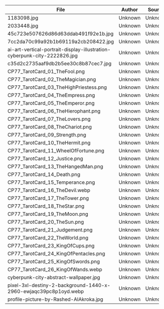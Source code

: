 | File | Author | Source | Description |
|------|--------|--------|-------------|
| 1183098.jpg | Unknown | Unknown | TODO |
| 2033448.jpg | Unknown | Unknown | TODO |
| 45c723e507626d86d63ddab491f92e1b.jpg | Unknown | Unknown | TODO |
| 7cc2da70c99a92b1b69119a2cb208422.jpg | Unknown | Unknown | TODO |
| ai-art-vertical-portrait-display-illustration-cyberpunk-city-2222826.jpg | Unknown | Unknown | TODO |
| c35d2c2735aaf9db2b5ee30c8b87cec7.jpg | Unknown | Unknown | TODO |
| CP77_TarotCard_01_TheFool.png | Unknown | Unknown | TODO |
| CP77_TarotCard_02_TheMagician.png | Unknown | Unknown | TODO |
| CP77_TarotCard_03_TheHighPriestess.png | Unknown | Unknown | TODO |
| CP77_TarotCard_04_TheEmpress.png | Unknown | Unknown | TODO |
| CP77_TarotCard_05_TheEmperor.png | Unknown | Unknown | TODO |
| CP77_TarotCard_06_TheHierophant.png | Unknown | Unknown | TODO |
| CP77_TarotCard_07_TheLovers.png | Unknown | Unknown | TODO |
| CP77_TarotCard_08_TheChariot.png | Unknown | Unknown | TODO |
| CP77_TarotCard_09_Strength.png | Unknown | Unknown | TODO |
| CP77_TarotCard_10_TheHermit.png | Unknown | Unknown | TODO |
| CP77_TarotCard_11_WheelOfFortune.png | Unknown | Unknown | TODO |
| CP77_TarotCard_12_Justice.png | Unknown | Unknown | TODO |
| CP77_TarotCard_13_TheHangedMan.png | Unknown | Unknown | TODO |
| CP77_TarotCard_14_Death.png | Unknown | Unknown | TODO |
| CP77_TarotCard_15_Temperance.png | Unknown | Unknown | TODO |
| CP77_TarotCard_16_TheDevil.webp | Unknown | Unknown | TODO |
| CP77_TarotCard_17_TheTower.png | Unknown | Unknown | TODO |
| CP77_TarotCard_18_TheStar.png | Unknown | Unknown | TODO |
| CP77_TarotCard_19_TheMoon.png | Unknown | Unknown | TODO |
| CP77_TarotCard_20_TheSun.png | Unknown | Unknown | TODO |
| CP77_TarotCard_21_Judgement.png | Unknown | Unknown | TODO |
| CP77_TarotCard_22_TheWorld.png | Unknown | Unknown | TODO |
| CP77_TarotCard_23_KingOfCups.png | Unknown | Unknown | TODO |
| CP77_TarotCard_24_KingOfPentacles.png | Unknown | Unknown | TODO |
| CP77_TarotCard_25_KingOfSwords.png | Unknown | Unknown | TODO |
| CP77_TarotCard_26_KingOfWands.webp | Unknown | Unknown | TODO |
| cyberpunk-city-abstract-wallpaper.jpg | Unknown | Unknown | TODO |
| pixel-3xl-destiny-2-background-1440-x-2960-ewjaqc39pc8p1oyd.webp | Unknown | Unknown | TODO |
| profile-picture-by-Rashed-AIAkroka.jpg | Unknown | Unknown | TODO |
